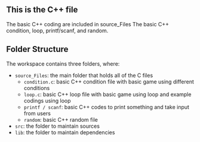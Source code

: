 ## This is the C++ file

The basic C++ coding are included in source_Files
The basic C++ condition, loop, printf/scanf, and random.

## Folder Structure

The workspace contains three folders, where:

- `source_Files`: the main folder that holds all of the C files
    - `condition.c`: basic C++ condition file with basic game using     different conditions
    - `loop.c`: basic C++ loop file with basic game using loop and example codings using loop
    - `printf / scanf`: basic C++ codes to print something and take input from users
    - `random`: basic C++ random file
- `src`: the folder to maintain sources
- `lib`: the folder to maintain dependencies
